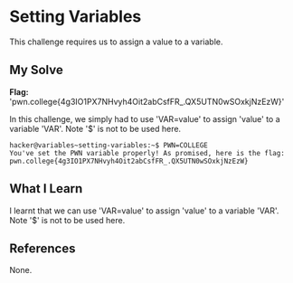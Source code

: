 # Setting Variables
This challenge requires us to assign a value to a variable.
## My Solve
**Flag:** 'pwn.college{4g3IO1PX7NHvyh4Oit2abCsfFR_.QX5UTN0wSOxkjNzEzW}'

In this challenge, we simply had to use 'VAR=value' to assign 'value' to a variable 'VAR'. Note '$' is not to be used here.
```
hacker@variables~setting-variables:~$ PWN=COLLEGE
You've set the PWN variable properly! As promised, here is the flag:
pwn.college{4g3IO1PX7NHvyh4Oit2abCsfFR_.QX5UTN0wSOxkjNzEzW}
```

## What I Learn
I learnt that we can use 'VAR=value' to assign 'value' to a variable 'VAR'. Note '$' is not to be used here.
## References
None.
